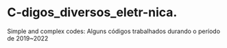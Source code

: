 # C-digos_diversos_eletr-nica.
Simple and complex  codes:
Alguns códigos trabalhados durando o período de 2019~2022
